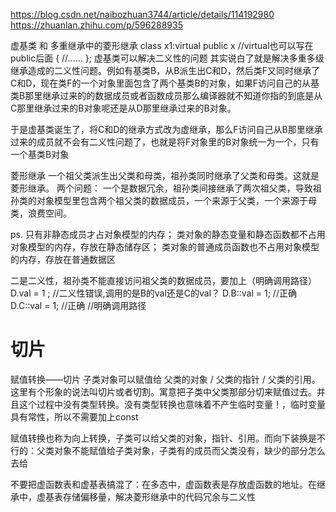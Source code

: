 https://blog.csdn.net/naibozhuan3744/article/details/114192980
https://zhuanlan.zhihu.com/p/596288935

虚基类 和 多重继承中的菱形继承
class x1:virtual public x    //virtual也可以写在public后面
{
//……
};
虚基类可以解决二义性的问题
其实说白了就是解决多重多级继承造成的二义性问题。例如有基类B，从B派生出C和D，然后类F又同时继承了C和D，现在类F的一个对象里面包含了两个基类B的对象，如果F访问自己的从基类B那里继承过来的的数据成员或者函数成员那么编译器就不知道你指的到底是从C那里继承过来的B对象呢还是从D那里继承过来的B对象。

于是虚基类诞生了，将C和D的继承方式改为虚继承，那么F访问自己从B那里继承过来的成员就不会有二义性问题了，也就是将F对象里的B对象统一为一个，只有一个基类B对象




菱形继承
一个祖父类派生出父类和母类，祖孙类同时继承了父类和母类。这就是菱形继承。
两个问题：
一个是数据冗余，祖孙类间接继承了两次祖父类，导致祖孙类的对象模型里包含两个祖父类的数据成员，一个来源于父类，一个来源于母类，浪费空间。

ps. 
只有非静态成员才占对象模型的内存；
类对象的静态变量和静态函数都不占用对象模型的内存，存放在静态储存区；
类对象的普通成员函数也不占用对象模型的内存，存放在普通数据区

二是二义性，祖孙类不能直接访问祖父类的数据成员，要加上（明确调用路径）
D.val = 1 ;             //二义性错误,调用的是B的val还是C的val？
D.B::val = 1;           //正确
D.C::val = 1;           //正确  //明确调用路径



# 切片
赋值转换——切片
子类对象可以赋值给 父类的对象 / 父类的指针 / 父类的引用。这里有个形象的说法叫切片或者切割。寓意把子类中父类那部分切来赋值过去。并且这个过程中没有类型转换。没有类型转换也意味着不产生临时变量！，临时变量具有常性，所以不需要加上const

赋值转换也称为向上转换，子类可以给父类的对象，指针、引用。而向下装换是不行的：父类对象不能赋值给子类对象，子类有的成员而父类没有，缺少的部分怎么去给


不要把虚函数表和虚基表搞混了：在多态中，虚函数表是存放虚函数的地址。在继承中，虚基表存储偏移量，解决菱形继承中的代码冗余与二义性